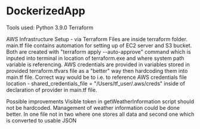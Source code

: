 # DockerizedApp

Tools used:
Python 3.9.0
Terraform


AWS Infrastructure Setup - via Terraform
Files are inside terraform folder.  
main.tf file contains automation for setting up of EC2 server and S3 bucket. Both are created with "terraform apply --auto-approve" command which is inputed into terminal in location of terraform.exe and where system path variable is referencing.
AWS credentials are provided in variables stored in provided terraform.tfvars file as a "better" way then hardcoding them into main.tf file. Correct way would be to i.e. to reference AWS credentials file location - shared_credentials_file = "/Users/tf_user/.aws/creds" inside of declaration of provider in main.tf file.

Possible improvements
Visible token in getWeatherInformation script should not be hardcoded. 
Management of weather information could be done better. In one file not in two where one stores all data and second one which is converted to usable JSON
